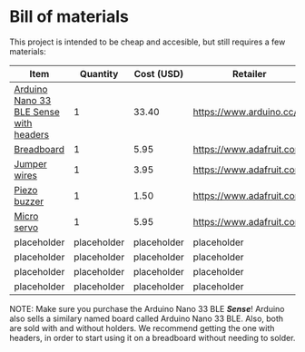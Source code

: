 # Bill of materials

This project is intended to be cheap and accesible, but still requires a few materials:

| Item | Quantity | Cost (USD) | Retailer | Comment |
|------|----------|------------|----------|---------|
| [Arduino Nano 33 BLE Sense with headers](https://store.arduino.cc/usa/nano-33-ble-sense-with-headers) | 1 | 33.40 | https://www.arduino.cc/ | Microcontroller |
| [Breadboard](https://www.adafruit.com/product/239) | 1 | 5.95 | https://www.adafruit.com/ | Prototyping |
| [Jumper wires](https://www.adafruit.com/product/758) | 1 | 3.95 | https://www.adafruit.com/ | Making connections |
| [Piezo buzzer](https://www.adafruit.com/product/160) | 1 | 1.50 | https://www.adafruit.com/ | Output sound |
| [Micro servo](https://www.adafruit.com/product/169) | 1 | 5.95 | https://www.adafruit.com/ | Output movement |
| placeholder | placeholder | placeholder | placeholder | placeholder |
| placeholder | placeholder | placeholder | placeholder | placeholder |
| placeholder | placeholder | placeholder | placeholder | placeholder |
| placeholder | placeholder | placeholder | placeholder | placeholder |

NOTE: Make sure you purchase the Arduino Nano 33 BLE ***Sense***! Arduino also sells a similary named board called Arduino Nano 33 BLE. Also, both are sold with and without holders. We recommend getting the one with headers, in order to start using it on a breadboard without needing to solder.
